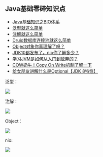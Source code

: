 ## Java基础零碎知识点 ##

- [Java基础知识之BIO体系](https://www.jianshu.com/p/00197f049a58)
- [泛型就这么简单](https://segmentfault.com/a/1190000014120746)
- [注解就这么简单](https://segmentfault.com/a/1190000014131722)
- [Druid数据库连接池就这么简单](https://segmentfault.com/a/1190000013997259)
- [Object对象你真理解了吗？](https://segmentfault.com/a/1190000014710646)
- [JDK10都发布了，nio你了解多少？](https://segmentfault.com/a/1190000014850886)
- [学习JVM是如何从入门到放弃的？](https://segmentfault.com/a/1190000015605327)
- [COW奶牛！Copy On Write机制了解一下](https://segmentfault.com/a/1190000016865958)
- [给女朋友讲解什么是Optional【JDK 8特性】](https://segmentfault.com/a/1190000017067661)

泛型：

![](https://i.imgur.com/E3JilMy.png)

注解：


![](https://i.imgur.com/FrvrE4L.png)

Object：

![](https://i.imgur.com/1LIn9zA.jpg)

nio:

![](https://i.imgur.com/gZ5D12K.jpg)



